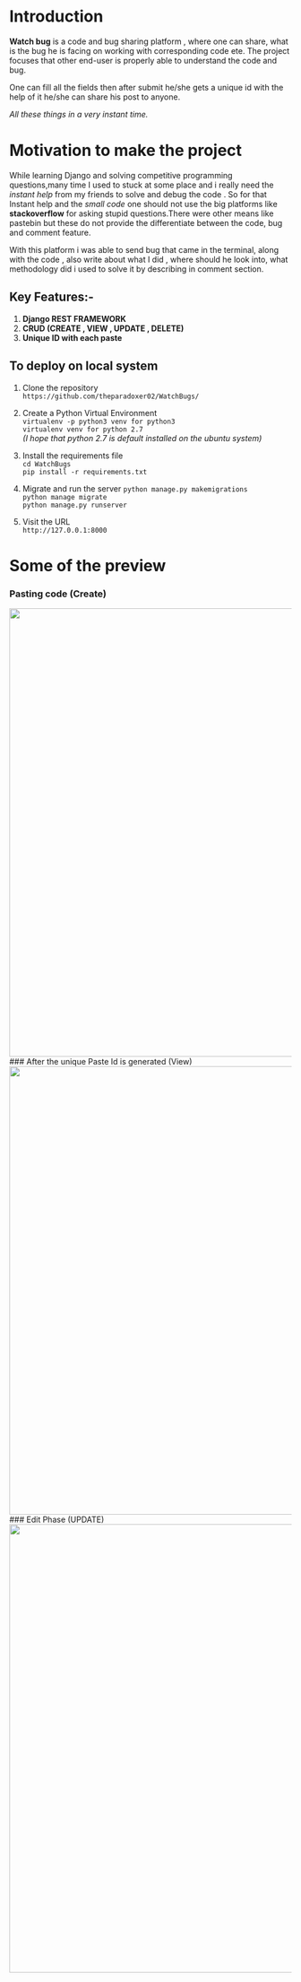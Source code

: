 # Introduction

**Watch bug** is a code and bug sharing platform , where one can share, what is the bug he is facing on working with
corresponding code ete. The project focuses that other end-user is properly able to understand the code and bug.

One can fill all the fields then after submit he/she gets a unique id with the help of it he/she can share his post to anyone.

*All these things in a very instant time.*


# Motivation to make the project

While learning Django and solving competitive programming questions,many time I used to stuck at some place and
i really need the *instant help* from my friends to solve and debug the code . So for that Instant help and the
*small code* one should not use the big platforms like **stackoverflow** for asking stupid questions.There were other means like
pastebin but these do not provide the differentiate between the code, bug and comment feature.

With this platform i was able to send bug that came in the terminal, along with the code , also write about what I did ,
where should he look into, what methodology did i used to solve it by describing  in comment section.


## Key Features:-

1. **Django REST FRAMEWORK**
2. **CRUD (CREATE , VIEW , UPDATE , DELETE)**
3. **Unique ID with each paste**

## To deploy on local system

1. Clone the repository    
```https://github.com/theparadoxer02/WatchBugs/```    
2. Create a Python Virtual Environment    
    ```virtualenv -p python3 venv for python3```    
    ```virtualenv venv for python 2.7```    
    *(I hope that python 2.7 is default installed on the ubuntu system)*    
    
3. Install the requirements file    
    ```cd WatchBugs```    
    ```pip install -r requirements.txt``` 
    
4.  Migrate and run the server 
      ```python manage.py makemigrations```    
      ```python manage migrate```    
      ```python manage.py runserver```  
      
5. Visit the URL    
```http://127.0.0.1:8000```
  

# Some of the preview

### Pasting code (Create)
<img src="./docs/screenshot1.png" width="800">
### After the unique Paste Id is generated (View)
<img src="./docs/screenshot2.png" width="800">
### Edit Phase (UPDATE)
<img src="./docs/screenshot3.png" width="800">

